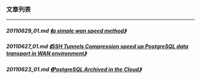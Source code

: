 ### 文章列表  
----  
##### 20110629_01.md   [《a simple wan speed method》](20110629_01.md)  
##### 20110627_01.md   [《SSH Tunnels Compression speed up PostgreSQL data transport in WAN environment》](20110627_01.md)  
##### 20110623_01.md   [《PostgreSQL Archived in the Cloud》](20110623_01.md)  
